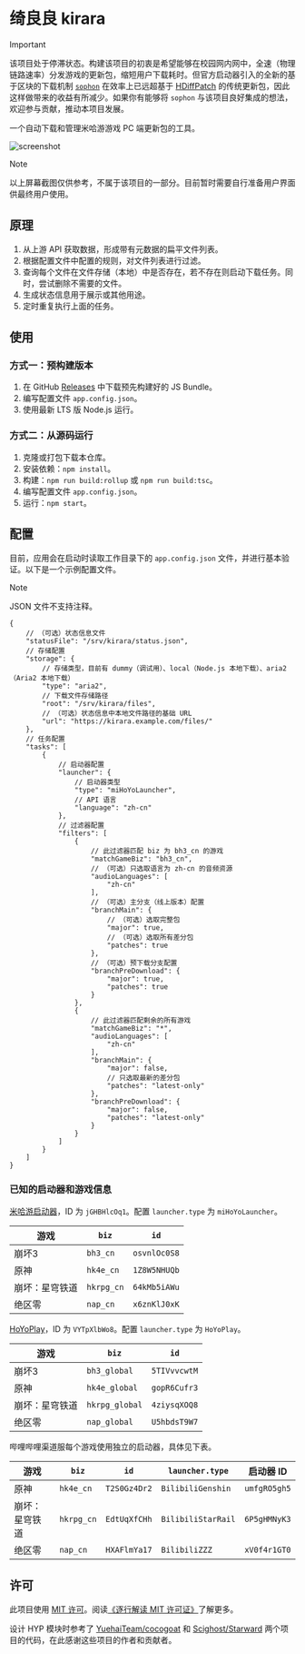 # 绮良良 kirara

> [!IMPORTANT]
> 该项目处于停滞状态。构建该项目的初衷是希望能够在校园网内网中，全速（物理链路速率）分发游戏的更新包，缩短用户下载耗时。但官方启动器引入的全新的基于区块的下载机制 [`sophon`](https://github.com/Scighost/Starward/issues/725) 在效率上已远超基于 [HDiffPatch](https://github.com/sisong/HDiffPatch) 的传统更新包，因此这样做带来的收益有所减少。如果你有能够将 `sophon` 与该项目良好集成的想法，欢迎参与贡献，推动本项目发展。

一个自动下载和管理米哈游游戏 PC 端更新包的工具。

![screenshot](https://github.com/user-attachments/assets/d76f7bc3-ccae-4d99-8ec2-89a537eb78b7)

> [!NOTE]
> 以上屏幕截图仅供参考，不属于该项目的一部分。目前暂时需要自行准备用户界面供最终用户使用。

## 原理

1. 从上游 API 获取数据，形成带有元数据的扁平文件列表。
2. 根据配置文件中配置的规则，对文件列表进行过滤。
3. 查询每个文件在文件存储（本地）中是否存在，若不存在则启动下载任务。同时，尝试删除不需要的文件。
4. 生成状态信息用于展示或其他用途。
5. 定时重复执行上面的任务。

## 使用

### 方式一：预构建版本

1. 在 GitHub [Releases](https://github.com/AetherIsland/kirara/releases) 中下载预先构建好的 JS Bundle。
2. 编写配置文件 `app.config.json`。
3. 使用最新 LTS 版 Node.js 运行。

### 方式二：从源码运行

1. 克隆或打包下载本仓库。
2. 安装依赖：`npm install`。
3. 构建：`npm run build:rollup` 或 `npm run build:tsc`。
3. 编写配置文件 `app.config.json`。
4. 运行：`npm start`。

## 配置

目前，应用会在启动时读取工作目录下的 `app.config.json` 文件，并进行基本验证。以下是一个示例配置文件。

> [!NOTE]
> JSON 文件不支持注释。

```jsonc
{
    // （可选）状态信息文件
    "statusFile": "/srv/kirara/status.json",
    // 存储配置
    "storage": {
        // 存储类型，目前有 dummy（调试用）、local（Node.js 本地下载）、aria2（Aria2 本地下载）
        "type": "aria2",
        // 下载文件存储路径
        "root": "/srv/kirara/files",
        // （可选）状态信息中本地文件路径的基础 URL
        "url": "https://kirara.example.com/files/"
    },
    // 任务配置
    "tasks": [
        {
            // 启动器配置
            "launcher": {
                // 启动器类型
                "type": "miHoYoLauncher",
                // API 语言
                "language": "zh-cn"
            },
            // 过滤器配置
            "filters": [
                {
                    // 此过滤器匹配 biz 为 bh3_cn 的游戏
                    "matchGameBiz": "bh3_cn",
                    // （可选）只选取语言为 zh-cn 的音频资源
                    "audioLanguages": [
                        "zh-cn"
                    ],
                    // （可选）主分支（线上版本）配置
                    "branchMain": {
                        // （可选）选取完整包
                        "major": true,
                        // （可选）选取所有差分包
                        "patches": true
                    },
                    // （可选）预下载分支配置
                    "branchPreDownload": {
                        "major": true,
                        "patches": true
                    }
                },
                {
                    // 此过滤器匹配剩余的所有游戏
                    "matchGameBiz": "*",
                    "audioLanguages": [
                        "zh-cn"
                    ],
                    "branchMain": {
                        "major": false,
                        // 只选取最新的差分包
                        "patches": "latest-only"
                    },
                    "branchPreDownload": {
                        "major": false,
                        "patches": "latest-only"
                    }
                }
            ]
        }
    ]
}
```

### 已知的启动器和游戏信息

[米哈游启动器](https://launcher.mihoyo.com/)，ID 为 `jGHBHlcOq1`。配置 `launcher.type` 为 `miHoYoLauncher`。

| 游戏 | `biz` | `id` |
| ---- | ----- | ---- |
| 崩坏3 | `bh3_cn` | `osvnlOc0S8` |
| 原神 | `hk4e_cn` | `1Z8W5NHUQb` |
| 崩坏：星穹铁道 | `hkrpg_cn` | `64kMb5iAWu` |
| 绝区零 | `nap_cn` | `x6znKlJ0xK` |

[HoYoPlay](https://hoyoplay.hoyoverse.com/)，ID 为 `VYTpXlbWo8`。配置 `launcher.type` 为 `HoYoPlay`。

| 游戏 | `biz` | `id` |
| ---- | ----- | ---- |
| 崩坏3 | `bh3_global` | `5TIVvvcwtM` |
| 原神 | `hk4e_global` | `gopR6Cufr3` |
| 崩坏：星穹铁道 | `hkrpg_global` | `4ziysqXOQ8` |
| 绝区零 | `nap_global` | `U5hbdsT9W7` |

哔哩哔哩渠道服每个游戏使用独立的启动器，具体见下表。

| 游戏 | `biz` | `id` | `launcher.type` | 启动器 ID |
| ---- | ----- | ---- | --------------- | --------- |
| 原神 | `hk4e_cn` | `T2S0Gz4Dr2` | `BilibiliGenshin` | `umfgRO5gh5` |
| 崩坏：星穹铁道 | `hkrpg_cn` | `EdtUqXfCHh` | `BilibiliStarRail` | `6P5gHMNyK3` |
| 绝区零 | `nap_cn` | `HXAFlmYa17` | `BilibiliZZZ` | `xV0f4r1GT0` |

## 许可

此项目使用 [MIT 许可](LICENSE)。阅读[《逐行解读 MIT 许可证》](https://linux.cn/article-13180-1.html)了解更多。

设计 HYP 模块时参考了 [YuehaiTeam/cocogoat](https://github.com/YuehaiTeam/cocogoat) 和 [Scighost/Starward](https://github.com/Scighost/Starward) 两个项目的代码，在此感谢这些项目的作者和贡献者。
